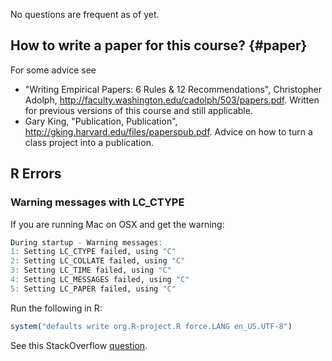 <!--
.. title: Frequently Asked Questions
.. slug: faq
.. date: 2015-03-26 10:30:00 UTC-07:00
-->

No questions are frequent as of yet.

## How to write a paper for this course?  {#paper}

For some advice see

- "Writing Empirical Papers: 6 Rules & 12 Recommendations", Christopher Adolph, http://faculty.washington.edu/cadolph/503/papers.pdf. Written for previous versions of this course and still applicable.
- Gary King, "Publication, Publication", http://gking.harvard.edu/files/paperspub.pdf. Advice on how to turn a class project into a publication.

## R Errors

### Warning messages with LC_CTYPE

If you are running Mac on OSX and get the warning:

```r
During startup - Warning messages:
1: Setting LC_CTYPE failed, using "C"
2: Setting LC_COLLATE failed, using "C"
3: Setting LC_TIME failed, using "C"
4: Setting LC_MESSAGES failed, using "C"
5: Setting LC_PAPER failed, using "C"
```

Run the following in R:
```r
system("defaults write org.R-project.R force.LANG en_US.UTF-8")
```

See this StackOverflow [question](http://stackoverflow.com/questions/9689104/installing-r-on-mac-warning-messages-setting-lc-ctype-failed-using-c).

